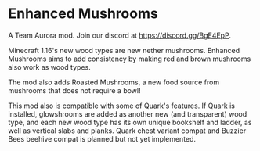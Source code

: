 # Enhanced Mushrooms
A Team Aurora mod. Join our discord at https://discord.gg/BgE4EpP.

Minecraft 1.16's new wood types are new nether mushrooms. Enhanced Mushrooms aims to add consistency by making red and brown mushrooms also work as wood types.

The mod also adds Roasted Mushrooms, a new food source from mushrooms that does not require a bowl!

This mod also is compatible with some of Quark's features. If Quark is installed, glowshrooms are added as another new (and transparent) wood type, and each new wood type has its own unique bookshelf and ladder, as well as vertical slabs and planks. Quark chest variant compat and Buzzier Bees beehive compat is planned but not yet implemented.